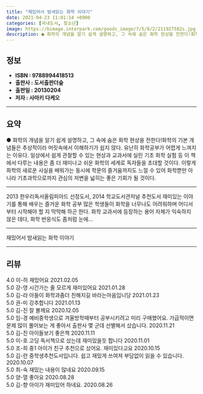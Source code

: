 ```yaml
---
title: "재밌어서 밤새읽는 화학 이야기"
date: 2021-04-23 11:01:14 +0900
categories: [국내도서, 청소년]
image: https://bimage.interpark.com/goods_image/7/5/8/2/211927582s.jpg
description: ● 화학의 개념을 알기 쉽게 설명하고, 그 속에 숨은 화학 현상을 전한다!화학의 기본 개념들은 추상적이라 머릿속에서 이해하기가 쉽지 않다. 유난히 화학공부가 어렵게 느껴지는 이유다. 일상에서 쉽게 관찰할 수 있는 현상과 교과서에 실린 기초 화학 실험 등 이 책에서 다루는 내용은 좀 더
---
```


## **정보**

- **ISBN : 9788994418513**
- **출판사 : 도서출판더숲**
- **출판일 : 20130204**
- **저자 : 사마키 다케오**

------



## **요약**

●  화학의 개념을 알기 쉽게 설명하고, 그 속에 숨은 화학 현상을 전한다!화학의 기본 개념들은 추상적이라 머릿속에서 이해하기가 쉽지 않다. 유난히 화학공부가 어렵게 느껴지는 이유다. 일상에서 쉽게 관찰할 수 있는 현상과 교과서에 실린 기초 화학 실험 등 이 책에서 다루는 내용은 좀 더 재미나고 쉬운 화학의 세계로 독자들을 초대할 것이다. 이렇게 화학의 새로운 사실을 배워가는 동시에 학문의 즐거움까지도 느낄 수 있어 화학뿐만 아니라 기초과학으로까지 관심의 저변을 넓히는 좋은 기회가 될 것이다.

------

2013 한우리독서올림피아드 선정도서, 2014 학교도서관저널 추천도서&#x0D;재미있는 이야기를 통해 배우는 즐거운 화학 공부&#x0D;&#x0D;많은 학생들이 화학을 너무나도 어려워하며 어디서부터 시작해야 할 지 막막해 하곤 한다. 화학 교과서에 등장하는 용어 자체가 익숙하지 않은 데다, 화학 반응식도 좀처럼 눈에... 

------


재밌어서 밤새읽는 화학 이야기 

------


## **리뷰** 

4.0 이-하 재밌어요 2021.02.05 <br/>5.0 강-영 시간가는 줄 모르게 재미있어요  2021.01.28 <br/>5.0 김-라 아들이 화학과좀더 친해지길 바라는마음입니당 2021.01.23 <br/>5.0 권-미 강추합니다  2021.01.13 <br/>5.0 김-진 잘 볼께요 2020.12.05 <br/>5.0 임-경 예비중학생으로 겨울방학때부터 공부시키려고 미리 구매했어요. 가급적이면 문제 많이 풀어보는 게 좋아서 출판사 몇 군데 선별해서 샀습니다.  2020.11.21 <br/>5.0 김-진 아이들보기 좋은책 2020.11.11 <br/>5.0 이-호 고딩 독서책으로 샀는데 재미밌을듯 합니다  2020.11.01 <br/>5.0 조-희 중1  아이가 친구 추천으로 샀어요.  재미있다고요 2020.10.15 <br/>5.0 김-란 중학생추천도서입니다. 쉽고 재밌게 쓰여져 부담없이 읽을 수 있습니다. 2020.10.07 <br/>5.0 최-숙 재밌는 내용이 많네요 2020.09.15 <br/>5.0 양-열 좋아요 2020.08.28 <br/>5.0 김-향 아이가 재미있어 하네요. 2020.08.26 <br/>